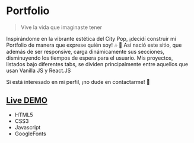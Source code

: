 # Portfolio
> Vive la vida que imaginaste tener

Inspirándome en la vibrante estética del City Pop, ¡decidí construir mi Portfolio de manera que exprese quién soy! :notes: :mega: Así nació este sitio, que además de ser responsive, carga dinámicamente sus secciones, disminuyendo los tiempos de espera para el usuario. Mis proyectos, listados bajo diferentes tabs, se dividen principalmente entre aquellos que usan Vanilla JS y React.JS

Si está interesado en mi perfil, ¡no dude en contactarme! :email:


## [Live DEMO](https://dvdolivera.github.io/Portfolio/)

+ HTML5
+ CSS3
+ Javascript
+ GoogleFonts
